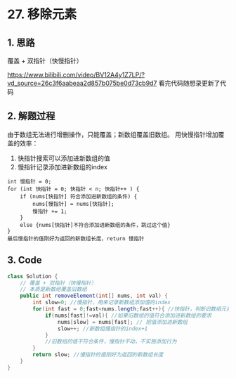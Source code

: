 # 27. 移除元素



## 1. 思路

覆盖 + 双指针（快慢指针）

https://www.bilibili.com/video/BV12A4y1Z7LP/?vd_source=26c3f6aabeaa2d857b075be0d73cb9d7
看完代码随想录更新了代码



## 2. 解题过程

由于数组无法进行增删操作，只能覆盖；新数组覆盖旧数组。
用快慢指针增加覆盖的效率：

1. 快指针搜索可以添加进新数组的值
2. 慢指针记录添加进新数组的index

```
int 慢指针 = 0;
for (int 快指针 = 0; 快指针 < n; 快指针++ ) {
    if (nums[快指针] 符合添加进新数组的条件) {
        nums[慢指针] = nums[快指针];
        慢指针 += 1;
    }
    else {nums[快指针]不符合添加进新数组的条件，跳过这个值}
}
最后慢指针的值刚好为返回的新数组长度，return 慢指针
```



## 3. Code
```java
class Solution {
    // 覆盖 + 双指针（快慢指针）
    // 本质是新数组覆盖旧数组
    public int removeElement(int[] nums, int val) {
        int slow=0; //慢指针，用来记录新数组添加值的index
        for(int fast = 0;fast<nums.length;fast++){ //快指针，判断旧数组元素是否添加进新数组
            if(nums[fast]!=val){ //如果旧数组的值符合添加进新数组的要求
                nums[slow] = nums[fast]; // 把值添加进新数组
                slow++; //新数组慢指针的index+1
            }
            //旧数组的值不符合条件，慢指针不动，不实施添加行为
        }
        return slow; //慢指针的值刚好为返回的新数组长度
    }
}

```